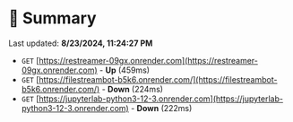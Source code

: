 # 📖 Summary
Last updated: **8/23/2024, 11:24:27 PM**

- `GET` [https://restreamer-09gx.onrender.com](https://restreamer-09gx.onrender.com) - **Up** (459ms)
- `GET` [https://filestreambot-b5k6.onrender.com/](https://filestreambot-b5k6.onrender.com/) - **Down** (224ms)
- `GET` [https://jupyterlab-python3-12-3.onrender.com](https://jupyterlab-python3-12-3.onrender.com) - **Down** (222ms)
